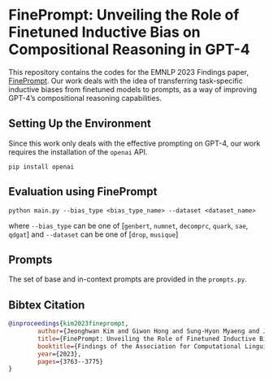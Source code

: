 # FinePrompt: Unveiling the Role of Finetuned Inductive Bias on Compositional Reasoning in GPT-4
This repository contains the codes for the EMNLP 2023 Findings paper, [FinePrompt](https://openreview.net/forum?id=nmSvzxwfRZ&referrer=%5Bthe%20profile%20of%20Jeonghwan%20Kim%5D(%2Fprofile%3Fid%3D~Jeonghwan_Kim2)).
Our work deals with the idea of transferring task-specific inductive biases from finetuned models to prompts, as a way of improving GPT-4’s compositional reasoning capabilities.

## Setting Up the Environment
Since this work only deals with the effective prompting on GPT-4, our work requires the installation of the `openai` API.
```shell
pip install openai
```

## Evaluation using FinePrompt
```shell
python main.py --bias_type <bias_type_name> --dataset <dataset_name>
```
where `--bias_type` can be one of [`genbert`, `numnet`, `decomprc`, `quark`, `sae`, `qdgat`] and `--dataset` can be one of [`drop`, `musique`]

## Prompts
The set of base and in-context prompts are provided in the `prompts.py`.

## Bibtex Citation
```Bibtex
@inproceedings{kim2023fineprompt,
        author={Jeonghwan Kim and Giwon Hong and Sung-Hyon Myaeng and Joyce Jiyoung Whang},
        title={FinePrompt: Unveiling the Role of Finetuned Inductive Bias on Compositional Reasoning in {GPT}-4},
        booktitle={Findings of the Association for Computational Linguistics: EMNLP 2023},
        year={2023},
        pages={3763--3775}
}
```
